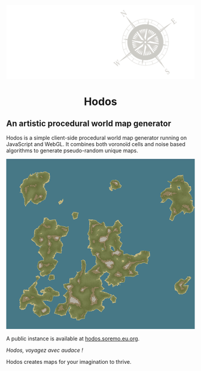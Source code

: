 <div align="center">
  <img src="./assets/img/HodosLogoColorInvert.png" width=600>
  <h1>Hodos</h1>
</div>


## An artistic procedural world map generator
Hodos is a simple client-side procedural world map generator running on JavaScript and WebGL. It combines both voronoïd cells and noise based algorithms to generate pseudo-random unique maps.



<div align="center">
  <img src="./assets/img/example.png" width=600>
</div>

A public instance is available at [hodos.soremo.eu.org](https://hodos.soremo.eu.org/).

*Hodos, voyagez avec audace !*

Hodos creates maps for your imagination to thrive.

